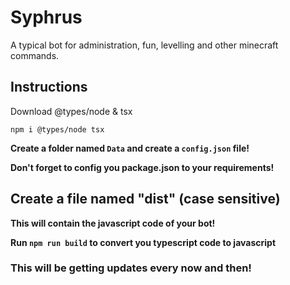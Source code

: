 # Syphrus
A typical bot for administration, fun, levelling and other minecraft commands.

## Instructions
Download @types/node & tsx
```cli
npm i @types/node tsx
```

**Create a folder named `Data` and create a `config.json` file!**

**Don't forget to config you package.json to your requirements!**

## Create a file named "dist" (case sensitive)

**This will contain the javascript code of your bot!**

**Run `npm run build` to convert you typescript code to javascript**

### This will be getting updates every now and then!
